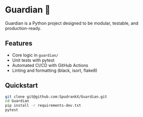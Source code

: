 # Guardian 🚀

Guardian is a Python project designed to be modular, testable, and production-ready.

## Features
- Core logic in `guardian/`
- Unit tests with pytest
- Automated CI/CD with GitHub Actions
- Linting and formatting (black, isort, flake8)

## Quickstart
```bash
git clone git@github.com:SpudrankX/Guardian.git
cd Guardian
pip install -r requirements-dev.txt
pytest
